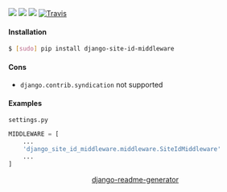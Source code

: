 <!--
https://pypi.org/project/readme-generator/
https://pypi.org/project/python-readme-generator/
https://pypi.org/project/django-readme-generator/
-->

[![](https://img.shields.io/pypi/pyversions/django-site-id-middleware.svg?longCache=True)](https://pypi.org/project/django-site-id-middleware/)
[![](https://img.shields.io/pypi/v/django-site-id-middleware.svg?maxAge=3600)](https://pypi.org/project/django-site-id-middleware/)
[![](https://img.shields.io/badge/License-Unlicense-blue.svg?longCache=True)](https://unlicense.org/)
[![Travis](https://api.travis-ci.org/andrewp-as-is/django-site-id-middleware.py.svg?branch=master)](https://travis-ci.org/andrewp-as-is/django-site-id-middleware.py/)

#### Installation
```bash
$ [sudo] pip install django-site-id-middleware
```

#### Cons
+   `django.contrib.syndication` not supported

#### Examples
`settings.py`

```python
MIDDLEWARE = [
    ...
    'django_site_id_middleware.middleware.SiteIdMiddleware'
    ...
]
```

<p align="center">
    <a href="https://pypi.org/project/django-readme-generator/">django-readme-generator</a>
</p>
